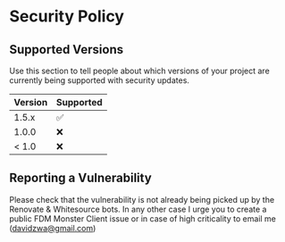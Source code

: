 # Security Policy

## Supported Versions

Use this section to tell people about which versions of your project are
currently being supported with security updates.

| Version | Supported          |
|---------| ------------------ |
| 1.5.x   | :white_check_mark: |
| 1.0.0   | :x:                |
| < 1.0   | :x:                |

## Reporting a Vulnerability

Please check that the vulnerability is not already being picked up by the Renovate & Whitesource bots. In any other case I urge you to create a public FDM Monster Client issue or in case of high criticality to email me (davidzwa@gmail.com)
